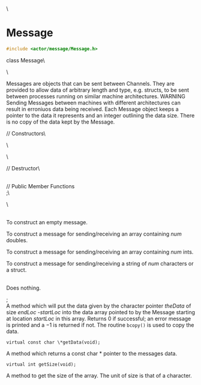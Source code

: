 \
# Message 

```cpp
#include <actor/message/Message.h>
```

class Message\

\

Messages are objects that can be sent between Channels. They are
provided to allow data of arbitrary length and type, e.g. structs, to be
sent between processes running on similar machine architectures. WARNING
Sending Messages between machines with different architectures can
result in erroniuos data being received. Each Message object keeps a
pointer to the data it represents and an integer outlining the data
size. There is no copy of the data kept by the Message.

// Constructors\

\

\

// Destructor\

\
// Public Member Functions\
;\

\

\
To construct an empty message.

To construct a message for sending/receiving an array containing *num*
doubles.

To construct a message for sending/receiving an array containing *num*
ints.

To construct a message for sending/receiving a string of *num*
characters or a struct.

\
Does nothing.

;\
A method which will put the data given by the character pointer
*theData* of size *endLoc -startLoc* into the data array pointed to by
the Message starting at location $startLoc$ in this array. Returns $0$
if successful; an error message is printed and a $-1$ is returned if
not. The routine `bcopy()` is used to copy the data.

```{.cpp}
virtual const char \*getData(void);
```

A method which returns a const char \* pointer to the messages data.

```{.cpp}
virtual int getSize(void);
```

A method to get the size of the array. The unit of size is that of a
character.
